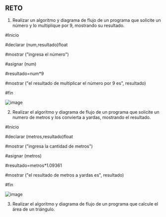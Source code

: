 ## RETO
1. Realizar un algoritmo y diagrama de flujo de un programa que solicite un número y lo multiplique por 9, mostrando su resultado.

#Inicio

#declarar (num,resultado)float

#mostrar ("ingresa el número")

#asignar (num)

#resultado=num*9

#mostrar ("el resultado de multiplicar el número por 9 es", resultado)

#fin

![image](https://user-images.githubusercontent.com/104279720/167272007-999054b0-edec-48ad-81f9-397314ead466.png)

    

2. Realizar el algoritmo y diagrama de flujo de un programa que solicite un numero de metros y los convierta a yardas, mostrando el resultado.
    
#Inicio

#declarar (metros,resultado)float

#mostrar ("ingresa la cantidad de metros")

#asignar (metros)

#resultado=metros*1.09361

#mostrar ("el resultado de metros a yardas es", resultado)

#fin  
    
![image](https://user-images.githubusercontent.com/104279720/167272266-5e7f5b95-231a-4341-8d22-5d036f7fb2d9.png)


3. Realizar el algoritmo y diagrama de flujo de un programa que calcule el área de un triángulo.

 







